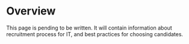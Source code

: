 # Overview

This page is pending to be written. It will contain information about recruitment process for IT, and best practices for choosing candidates.

